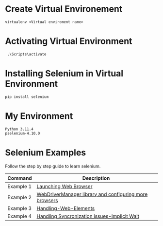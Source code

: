 # Create Virtual Environement

```
virtualenv <Virtual enviroment name>
```

# Activating Virtual Environment

```
 .\Scripts\activate
```

# Installing Selenium in Virtual Environment

```
pip install selenium
```

# My Environment

```commandline
Python 3.11.4
pselenium-4.10.0
```

# Selenium Examples

Follow the step by step guide to learn selenium.

| Command   | Description                                                                          |
|-----------|--------------------------------------------------------------------------------------|           
| Example 1 | [Launching Web Browser](Seleniums-Examples/Example-1)                                |
| Example 2 | [WebDriverManager library and configuring more browsers](Seleniums-Examples/Example-2) |
| Example 3 | [Handling-Web-Elements](Seleniums-Examples/Example-3)
| Example 4 | [Handling Syncronization issues-Implicit Wait](Seleniums-Examples/Example-4)